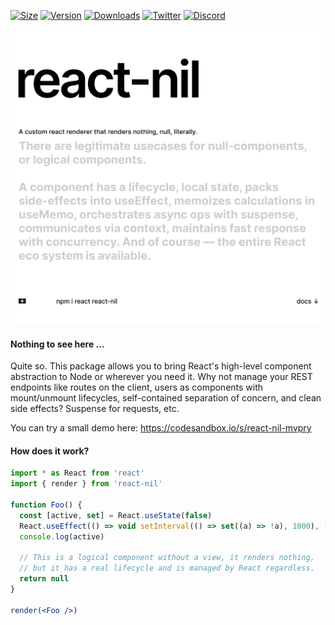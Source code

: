 [![Size](https://img.shields.io/bundlephobia/minzip/react-nil?label=gzip&style=flat&colorA=000000&colorB=000000)](https://bundlephobia.com/package/react-nil)
[![Version](https://img.shields.io/npm/v/react-nil?style=flat&colorA=000000&colorB=000000)](https://npmjs.com/package/react-nil)
[![Downloads](https://img.shields.io/npm/dt/react-nil.svg?style=flat&colorA=000000&colorB=000000)](https://npmjs.com/package/react-nil)
[![Twitter](https://img.shields.io/twitter/follow/pmndrs?label=%40pmndrs&style=flat&colorA=000000&colorB=000000&logo=twitter&logoColor=000000)](https://twitter.com/pmndrs)
[![Discord](https://img.shields.io/discord/740090768164651008?style=flat&colorA=000000&colorB=000000&label=discord&logo=discord&logoColor=000000)](https://discord.gg/poimandres)

<p align="left">
  <a id="cover" href="#cover"><img src=".github/img/nil.svg" alt="There are legitimate use cases for null components or logical components. A component has a lifecycle, local state, packs side-effects into useEffect, memoizes calculations in useMemo, orchestrates async ops with suspense, communicates via context, and maintains fast response with concurrency. And, of course — the entire React ecosystem is available." /></a>
</p>

#### Nothing to see here ...

Quite so. This package allows you to bring React's high-level component abstraction to Node or wherever you need it. Why not manage your REST endpoints like routes on the client, users as components with mount/unmount lifecycles, self-contained separation of concern, and clean side effects? Suspense for requests, etc.

You can try a small demo here: https://codesandbox.io/s/react-nil-mvpry

#### How does it work?

```jsx
import * as React from 'react'
import { render } from 'react-nil'

function Foo() {
  const [active, set] = React.useState(false)
  React.useEffect(() => void setInterval(() => set((a) => !a), 1000), [])
  console.log(active)

  // This is a logical component without a view, it renders nothing,
  // but it has a real lifecycle and is managed by React regardless.
  return null
}

render(<Foo />)
```
